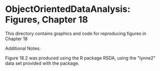 # ObjectOrientedDataAnalysis: Figures, Chapter 18
This directory contains graphics and code for reproducing figures in Chapter 18

Additional Notes:


Figure 18.2 was produced using the R package RSDA, using the "lynne2" data set provided with the package.



